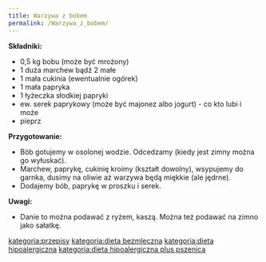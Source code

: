 ```yaml
---
title: Warzywa z bobem
permalink: /Warzywa_z_bobem/
---
```


**Składniki:**

-   0,5 kg bobu (może być mrożony)
-   1 duża marchew bądź 2 małe
-   1 mała cukinia (ewentualnie ogórek)
-   1 mała papryka
-   1 łyżeczka słodkiej papryki
-   ew. serek paprykowy (może być majonez albo jogurt) - co kto lubi i może
-   pieprz

**Przygotowanie:**

-   Bób gotujemy w osolonej wodzie. Odcedzamy (kiedy jest zimny można go wyłuskać).
-   Marchew, paprykę, cukinię kroimy (kształt dowolny), wsypujemy do garnka, dusimy na oliwie aż warzywa będą miękkie (ale jędrne).
-   Dodajemy bób, paprykę w proszku i serek.

**Uwagi:**

-   Danie to można podawać z ryżem, kaszą. Można też podawać na zimno jako sałatkę.

[kategoria:przepisy](/kategoria:przepisy "wikilink") [kategoria:dieta bezmleczna](/kategoria:dieta_bezmleczna "wikilink") [kategoria:dieta hipoalergiczna](/kategoria:dieta_hipoalergiczna "wikilink") [kategoria:dieta hipoalergiczna plus pszenica](/kategoria:dieta_hipoalergiczna_plus_pszenica "wikilink")